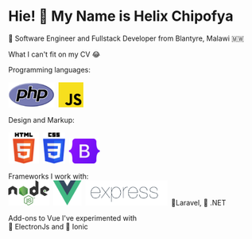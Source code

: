# Hie! 👋 My Name is Helix Chipofya

:large_blue_circle: Software Engineer and Fullstack Developer from Blantyre, Malawi 🇲🇼<br>

What I can't fit on my CV :joy:

 Programming languages:<br><br>
    <img src="images/PHP-logo.svg" height="50">&nbsp;
    <img src="images/js.png" height="50">&nbsp;
  

 Design and Markup:<br><br>
 <img src="images/HTML.svg" height="62">&nbsp;
 <img src="images/CSS.svg" height="62">&nbsp;
 <img src="images/Bootstrap.svg" height="50">&nbsp;

 
 Frameworks I work with:<br>
 <img src="images/Nodejs.svg" height="50">&nbsp;
 <img src="images/vue.png" height="50">&nbsp;
 <img src="images/Expressjs.png" height="50">&nbsp;
 :large_blue_circle:Laravel,
 :large_blue_circle: .NET

 
 
 Add-ons to Vue I've experimented with<br>
 :large_blue_circle: ElectronJs and :large_blue_circle: Ionic
 
 

